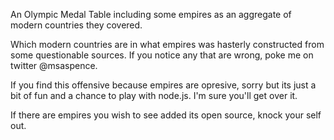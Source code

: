 An Olympic Medal Table including some empires as an aggregate of modern countries they covered.

Which modern countries are in what empires was hasterly constructed from some questionable sources. If you notice any that are wrong, poke me on twitter @msaspence.

If you find this offensive because empires are opresive, sorry but its just a bit of fun and a chance to play with node.js. I'm sure you'll get over it.

If there are empires you wish to see added its open source, knock your self out.